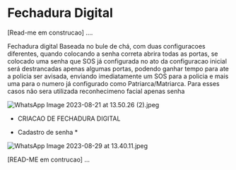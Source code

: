 # Fechadura Digital
[Read-me em construcao] ....


Fechadura digital Baseada no bule de chá, com duas configuracoes diferentes, quando colocando a senha correta abrira 
todas as portas, se colocado uma senha que SOS já configurada no ato da configuracao inicial
será destrancadas apenas algumas portas, podendo ganhar tempo para ate a policia ser avisada, enviando imediatamente um SOS 
para a policia e mais uma para o numero já configurado como Patriarca/Matriarca.
Para esses casos nâo sera utilizada reconhecimeno facial apenas senha

![WhatsApp Image 2023-08-21 at 13.50.26 (2).jpeg](..%2F..%2FDownloads%2FWhatsApp%20Image%202023-08-21%20at%2013.50.26%20%282%29.jpeg)
* CRIACAO DE FECHADURA DIGITAL


* Cadastro de senha *

![WhatsApp Image 2023-08-29 at 13.40.11.jpeg](..%2F..%2FDownloads%2FWhatsApp%20Image%202023-08-29%20at%2013.40.11.jpeg)

[READ-ME em contrucao] ...